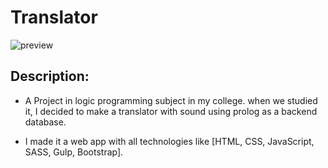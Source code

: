 # Translator

![preview](https://user-images.githubusercontent.com/24490036/40051873-8460842c-583c-11e8-9380-47d4705a3991.png)

## Description:

- A Project in logic programming subject in my
  college. when we studied it, I decided to make a translator
  with sound using prolog as a backend database.

- I made it a web app with all technologies like [HTML, CSS,
  JavaScript, SASS, Gulp, Bootstrap].
